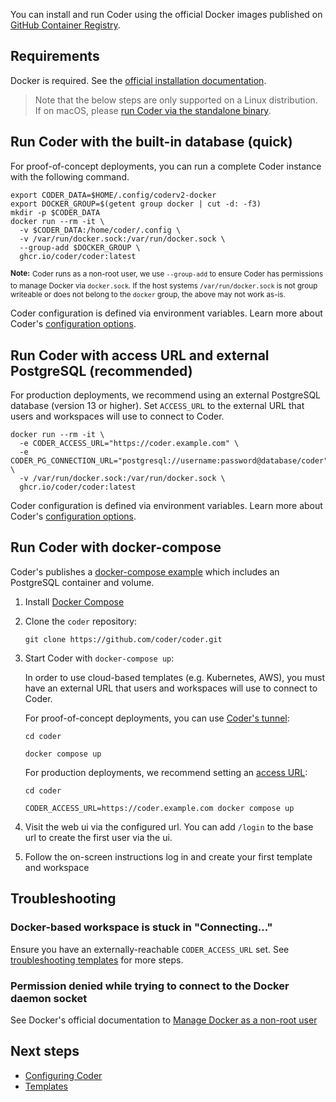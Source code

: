 You can install and run Coder using the official Docker images published on
[GitHub Container Registry](https://github.com/coder/coder/pkgs/container/coder).

## Requirements

Docker is required. See the
[official installation documentation](https://docs.docker.com/install/).

> Note that the below steps are only supported on a Linux distribution. If on
> macOS, please [run Coder via the standalone binary](./binary.md).

## Run Coder with the built-in database (quick)

For proof-of-concept deployments, you can run a complete Coder instance with the
following command.

```shell
export CODER_DATA=$HOME/.config/coderv2-docker
export DOCKER_GROUP=$(getent group docker | cut -d: -f3)
mkdir -p $CODER_DATA
docker run --rm -it \
  -v $CODER_DATA:/home/coder/.config \
  -v /var/run/docker.sock:/var/run/docker.sock \
  --group-add $DOCKER_GROUP \
  ghcr.io/coder/coder:latest
```

**<sup>Note:</sup>** <sup>Coder runs as a non-root user, we use `--group-add` to
ensure Coder has permissions to manage Docker via `docker.sock`. If the host
systems `/var/run/docker.sock` is not group writeable or does not belong to the
`docker` group, the above may not work as-is.</sup>

Coder configuration is defined via environment variables. Learn more about
Coder's [configuration options](../admin/configure.md).

<div class="tabs">

## Run Coder with access URL and external PostgreSQL (recommended)

For production deployments, we recommend using an external PostgreSQL database
(version 13 or higher). Set `ACCESS_URL` to the external URL that users and
workspaces will use to connect to Coder.

```shell
docker run --rm -it \
  -e CODER_ACCESS_URL="https://coder.example.com" \
  -e CODER_PG_CONNECTION_URL="postgresql://username:password@database/coder" \
  -v /var/run/docker.sock:/var/run/docker.sock \
  ghcr.io/coder/coder:latest
```

Coder configuration is defined via environment variables. Learn more about
Coder's [configuration options](../admin/configure.md).

## Run Coder with docker-compose

Coder's publishes a
[docker-compose example](https://github.com/coder/coder/blob/main/docker-compose.yaml)
which includes an PostgreSQL container and volume.

1. Install [Docker Compose](https://docs.docker.com/compose/install/)

2. Clone the `coder` repository:

   ```shell
   git clone https://github.com/coder/coder.git
   ```

3. Start Coder with `docker-compose up`:

   In order to use cloud-based templates (e.g. Kubernetes, AWS), you must have
   an external URL that users and workspaces will use to connect to Coder.

   For proof-of-concept deployments, you can use
   [Coder's tunnel](../admin/configure.md#tunnel):

   ```shell
   cd coder

   docker compose up
   ```

   For production deployments, we recommend setting an
   [access URL](../admin/configure.md#access-url):

   ```shell
   cd coder

   CODER_ACCESS_URL=https://coder.example.com docker compose up
   ```

4. Visit the web ui via the configured url. You can add `/login` to the base url
   to create the first user via the ui.

5. Follow the on-screen instructions log in and create your first template and
   workspace

</div>

## Troubleshooting

### Docker-based workspace is stuck in "Connecting..."

Ensure you have an externally-reachable `CODER_ACCESS_URL` set. See
[troubleshooting templates](../templates/index.md#troubleshooting-templates) for
more steps.

### Permission denied while trying to connect to the Docker daemon socket

See Docker's official documentation to
[Manage Docker as a non-root user](https://docs.docker.com/engine/install/linux-postinstall/#manage-docker-as-a-non-root-user)

## Next steps

- [Configuring Coder](../admin/configure.md)
- [Templates](../templates/index.md)
